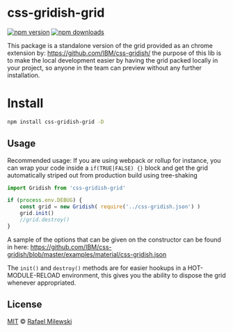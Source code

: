 # css-gridish-grid

[![npm version](https://badge.fury.io/js/css-gridish-grid.svg)](https://badge.fury.io/js/css-gridish-grid)
[![npm downloads](https://img.shields.io/npm/dm/css-gridish-grid.svg)](https://www.npmjs.com/package/css-gridish-grid)

This package is a standalone version of the grid provided as an chrome extension by: https://github.com/IBM/css-gridish/
the purpose of this lib is to make the local development easier by having the grid packed locally in your project, so anyone 
in the team can preview without any further installation.  

# Install

```bash
npm install css-gridish-grid -D
```

## Usage

Recommended usage: 
If you are using webpack or rollup for instance, you can wrap your code inside a `if(TRUE|FALSE) {}` block and get the grid automatically striped out from production build using tree-shaking

```javascript
import Gridish from 'css-gridish-grid'

if (process.env.DEBUG) {
    const grid = new Gridish( require('../css-gridish.json') )
    grid.init()
    //grid.destroy()
}
```

A sample of the options that can be given on the constructor can be found in here: https://github.com/IBM/css-gridish/blob/master/examples/material/css-gridish.json

The `init()` and `destroy()` methods are for easier hookups in a HOT-MODULE-RELOAD environment, this gives you the ability to dispose the grid whenever appropriated.

## License

[MIT](LICENSE) © [Rafael Milewski](https://github.com/milewski/css-gridish-grid/blob/master/LICENSE)
